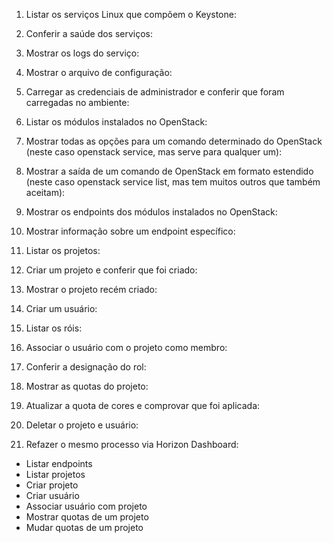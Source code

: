 1.	Listar os serviços Linux que compõem o Keystone:

2.	Conferir a saúde dos serviços:

3.	Mostrar os logs do serviço:

4.	Mostrar o arquivo de configuração:

5.	Carregar as credenciais de administrador e conferir que foram carregadas no ambiente:

6.	Listar os módulos instalados no OpenStack:

7.	Mostrar todas as opções para um comando determinado do OpenStack (neste caso openstack service, mas serve para qualquer um):

8.	Mostrar a saída de um comando de OpenStack em formato estendido (neste caso openstack service list, mas tem muitos outros que também aceitam):

9.	Mostrar os endpoints dos módulos instalados no OpenStack:

10.	Mostrar informação sobre um endpoint específico:

11.	Listar os projetos:

12.	Criar um projeto e conferir que foi criado:

13.	Mostrar o projeto recém criado:

14.	Criar um usuário:

15.	Listar os róis:

16.	Associar o usuário com o projeto como membro:

17.	Conferir a designação do rol:

18.	Mostrar as quotas do projeto:

19.	Atualizar a quota de cores e comprovar que foi aplicada:

20.	Deletar o projeto e usuário:

21.	Refazer o mesmo processo via Horizon Dashboard:

   - Listar endpoints
   - Listar projetos
   - Criar projeto
   - Criar usuário
   - Associar usuário com projeto
   - Mostrar quotas de um projeto
   - Mudar quotas de um projeto

